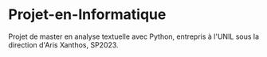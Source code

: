 # Projet-en-Informatique
Projet de master en analyse textuelle avec Python, entrepris à l'UNIL sous la direction d'Aris Xanthos, SP2023.
